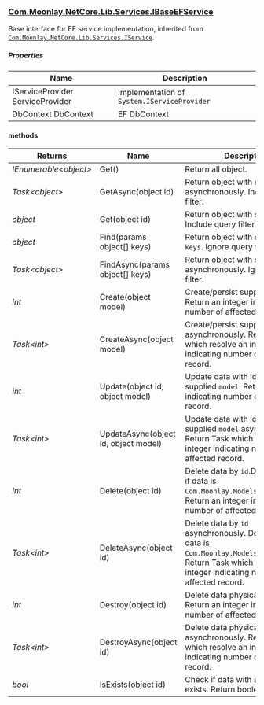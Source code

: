 ### [Com.Moonlay.NetCore.Lib.Services.IBaseEFService]
Base interface for EF service implementation, inherited from [`Com.Moonlay.NetCore.Lib.Services.IService`][Com.Moonlay.NetCore.Lib.docs.IService].


##### Properties

|Name								| Description|
|---								| ---|
|IServiceProvider ServiceProvider	| Implementation of `System.IServiceProvider`|
|DbContext DbContext				| EF DbContext |


#### methods

|Returns				| Name									| Description |
|---					| ---									| --------    |
|*IEnumerable\<object>*	| Get()									| Return all object. |
|*Task\<object>*		| GetAsync(object id)					| Return object with specified `id` asynchronously. Include query filter.|
|*object*				| Get(object id)						| Return object with specified `id`. Include query filter.|
|*object*				| Find(params object[] keys)			| Return object with specified `keys`. Ignore query filter.|
|*Task\<object>*		| FindAsync(params object[] keys)		| Return object with specified `keys` asynchronously. Ignore query filter.|
|*int*					| Create(object model)					| Create/persist supplied `object`. Return an integer indicating number of affected record. |
|*Task\<int>*			| CreateAsync(object model)				| Create/persist supplied `object` asynchronously. Return Task which resolve an integer indicating number of affected record. |
|*int*					| Update(object id, object model)		| Update data with id `id` with supplied `model`. Return an integer indicating number of affected record. |
|*Task\<int>*			| UpdateAsync(object id, object model)	| Update data with id `id` with supplied `model` asynchronously. Return Task which resolve an integer indicating number of affected record. |
|*int*					| Delete(object id)						| Delete data by `id`.Do soft delete if data is `Com.Moonlay.Models.ISoftEntity`. Return an integer indicating number of affected record. |
|*Task\<int>*			| DeleteAsync(object id)				| Delete data by `id` asynchronously. Do soft delete if data is `Com.Moonlay.Models.ISoftEntity`. Return Task which resolve an integer indicating number of affected record. |
|*int*					| Destroy(object id)					| Delete data physically by `id`. Return an integer indicating number of affected record. |
|*Task\<int>*			| DestroyAsync(object id)				| Delete data physically by `id` asynchronously. Return Task which resolve an integer indicating number of affected record. |
|*bool*					| IsExists(object id)					| Check if data with specified `id` exists. Return boolean. |





[Com.Moonlay.NetCore.Lib.docs.IService]: ./Com.Moonlay.NetCore.Lib.Services.IBaseEFService.md
[Com.Moonlay.NetCore.Lib.Services.IBaseEFService]: ../Com.Moonlay.NetCore.Lib/Services/IBaseEFService.cs